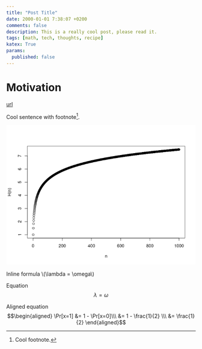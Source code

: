 ```yaml
---
title: "Post Title"
date: 2000-01-01 7:38:07 +0200
comments: false
description: This is a really cool post, please read it.
tags: [math, tech, thoughts, recipe]
katex: True
params:
  published: false
---
```


# Motivation

[url](https://google.com)


Cool sentence with footnote[^0].

![image](/imgs/Hn.png)

Inline formula \\(\lambda = \omega\\)

Equation $$\lambda = \omega$$

Aligned equation
$$\begin{aligned}
\Pr[x=1] &= 1 - \Pr[x=0]\\\
&= 1 - \frac{1}{2} \\\
&= \frac{1}{2}
\end{aligned}$$


[^0]: Cool footnote.
